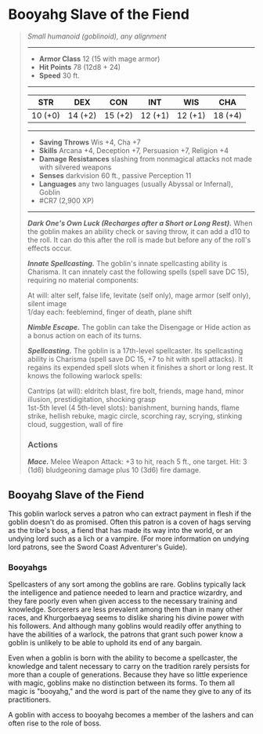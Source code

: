 # Booyahg Slave of the Fiend
>*Small humanoid (goblinoid), any alignment*
>___
>- **Armor Class** 12 (15 with mage armor)
>- **Hit Points** 78 (12d8 + 24)
>- **Speed** 30 ft.
>___
>|STR|DEX|CON|INT|WIS|CHA|
>|:---:|:---:|:---:|:---:|:---:|:---:|
>|10 (+0)|14 (+2)|15 (+2)|12 (+1)|12 (+1)|18 (+4)|
>___
>- **Saving Throws** Wis +4, Cha +7
>- **Skills** Arcana +4, Deception +7, Persuasion +7, Religion +4
>- **Damage Resistances** slashing from nonmagical attacks not made with silvered weapons
>- **Senses** darkvision 60 ft., passive Perception 11
>- **Languages** any two languages (usually Abyssal or Infernal), Goblin
>- #CR7 (2,900 XP)
>___
>***Dark One's Own Luck (Recharges after a Short or Long Rest).*** When the goblin makes an ability check or saving throw, it can add a d10 to the roll. It can do this after the roll is made but before any of the roll's effects occur.  
>
>***Innate Spellcasting.*** The goblin's innate spellcasting ability is Charisma. It can innately cast the following spells (spell save DC 15), requiring no material components:  
>
>At will: alter self, false life, levitate (self only), mage armor (self only), silent image  
>1/day each: feeblemind, finger of death, plane shift  
>
>
>***Nimble Escape.*** The goblin can take the Disengage or Hide action as a bonus action on each of its turns.  
>
>***Spellcasting.*** The goblin is a 17th-level spellcaster. Its spellcasting ability is Charisma (spell save DC 15, +7 to hit with spell attacks). It regains its expended spell slots when it finishes a short or long rest. It knows the following warlock spells:  
>
>Cantrips (at will): eldritch blast, fire bolt, friends, mage hand, minor illusion, prestidigitation, shocking grasp  
>1st-5th level (4 5th-level slots): banishment, burning hands, flame strike, hellish rebuke, magic circle, scorching ray, scrying, stinking cloud, suggestion, wall of fire  
>
>### Actions
>***Mace.*** Melee Weapon Attack: +3 to hit, reach 5 ft., one target. Hit: 3 (1d6) bludgeoning damage plus 10 (3d6) fire damage.

## Booyahg Slave of the Fiend

This goblin warlock serves a patron who can extract payment in flesh if the goblin doesn't do as promised. Often this patron is a coven of hags serving as the tribe's boss, a fiend that has made its way into the world, or an undying lord such as a lich or a vampire. (For more information on undying lord patrons, see the Sword Coast Adventurer's Guide).

### Booyahgs
Spellcasters of any sort among the goblins are rare. Goblins typically lack the intelligence and patience needed to learn and practice wizardry, and they fare poorly even when given access to the necessary training and knowledge. Sorcerers are less prevalent among them than in many other races, and Khurgorbaeyag seems to dislike sharing his divine power with his followers. And although many goblins would readily offer anything to have the abilities of a warlock, the patrons that grant such power know a goblin is unlikely to be able to uphold its end of any bargain.

Even when a goblin is born with the ability to become a spellcaster, the knowledge and talent necessary to carry on the tradition rarely persists for more than a couple of generations. Because they have so little experience with magic, goblins make no distinction between its forms. To them all magic is "booyahg," and the word is part of the name they give to any of its practitioners.

A goblin with access to booyahg becomes a member of the lashers and can often rise to the role of boss.